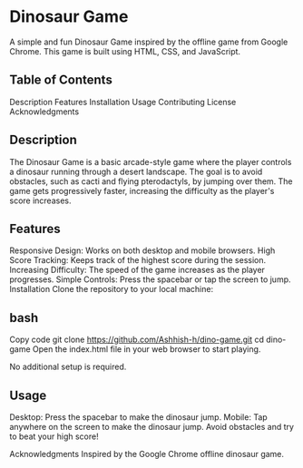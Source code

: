 # Dinosaur Game
A simple and fun Dinosaur Game inspired by the offline game from Google Chrome. This game is built using HTML, CSS, and JavaScript.

## Table of Contents
Description
Features
Installation
Usage
Contributing
License
Acknowledgments

## Description
The Dinosaur Game is a basic arcade-style game where the player controls a dinosaur running through a desert landscape. The goal is to avoid obstacles, such as cacti and flying pterodactyls, by jumping over them. The game gets progressively faster, increasing the difficulty as the player's score increases.

## Features
Responsive Design: Works on both desktop and mobile browsers.
High Score Tracking: Keeps track of the highest score during the session.
Increasing Difficulty: The speed of the game increases as the player progresses.
Simple Controls: Press the spacebar or tap the screen to jump.
Installation
Clone the repository to your local machine:

## bash
Copy code
git clone https://github.com/Ashhish-h/dino-game.git
cd dino-game
Open the index.html file in your web browser to start playing.

No additional setup is required.

## Usage
Desktop: Press the spacebar to make the dinosaur jump.
Mobile: Tap anywhere on the screen to make the dinosaur jump.
Avoid obstacles and try to beat your high score!

Acknowledgments
Inspired by the Google Chrome offline dinosaur game.